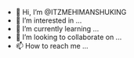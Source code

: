 - 👋 Hi, I’m @ITZMEHIMANSHUKING
- 👀 I’m interested in ...
- 🌱 I’m currently learning ...
- 💞️ I’m looking to collaborate on ...
- 📫 How to reach me ...

<!---
ITZMEHIMANSHUKING/ITZMEHIMANSHUKING is a ✨ special ✨ repository because its `README.md` (this file) appears on your GitHub profile.
You can click the Preview link to take a look at your changes.
--->
